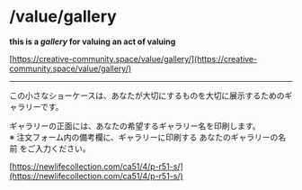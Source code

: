# /value/gallery

**this is a _gallery_ for valuing an act of valuing**

[https://creative-community.space/value/gallery/](https://creative-community.space/value/gallery/)

___

この小さなショーケースは、あなたが大切にするものを大切に展示するためのギャラリーです。   

ギャラリーの正面には、あなたの希望するギャラリー名を印刷します。   
※ 注文フォーム内の備考欄に、ギャラリーに印刷する あなたのギャラリーの名前 をご入力ください。

[https://newlifecollection.com/ca51/4/p-r51-s/](https://newlifecollection.com/ca51/4/p-r51-s/)
